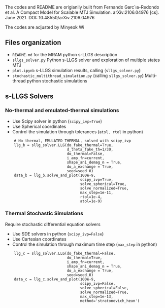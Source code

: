 The codes and README are origianlly built from Fernando Garc´ıa-Redondo et al. A Compact Model for
Scalable MTJ Simulation. arXiv:2106.04976 [cs]. June
2021. DOI: 10.48550/arXiv.2106.04976

The codes are adjusted by Minyeok Wi

## Files organization
* `README.md` for the MRAM python s-LLGS description
* `sllgs_solver.py` Python s-LLGS solver and exploration of multiple states MTJ      
* `plot.ipynb` s-LLGS simulation results, calling (`sllgs_solver.py`)
* `stochastic_multithread_simulation.py` (calling `sllgs_solver.py`) Multi-thread python stochastic simulations

## s-LLGS Solvers

### No-thermal and emulated-thermal simulations
* Use Scipy solver in python (`scipy_ivp=True`)
* Use Spherical coordinates
* Control the simulation through tolerances (`atol, rtol` in python)

```
    # No thermal, EMULATED THERMAL, solved with scipy_ivp
    llg_b = sllg_solver.LLG(do_fake_thermal=True,
                            d_theta_fake_th=1/30,
                            do_thermal=False,
                            i_amp_fn=current,
                            shape_ani_demag_n = True,
                            do_a_exchange = True,
                            seed=seed_0)
    data_b = llg_b.solve_and_plot(100e-9,
                                  scipy_ivp=True,
                                  solve_spherical=True,
                                  solve_normalized=True,
                                  max_step=1e-11,
                                  rtol=1e-4,
                                  atol=1e-9)
```
### Thermal Stochastic Simulations
Require stochastic differential equation solvers
* Use SDE solvers in python (`scipy_ivp=False`)
* Use Cartesian coordinates
* Control the simulation through maximum time step (`max_step` in python)
```
    llg_c = sllg_solver.LLG(do_fake_thermal=False,
                            do_thermal=True,
                            i_amp_fn=current,
                            shape_ani_demag_n = True,
                            do_a_exchange = True,
                            seed=seed_0)
    data_c = llg_c.solve_and_plot(100e-9,
                                  scipy_ivp=False,
                                  solve_spherical=False,
                                  solve_normalized=True,
                                  max_step=1e-13,
                                  method='stratonovich_heun')
```
